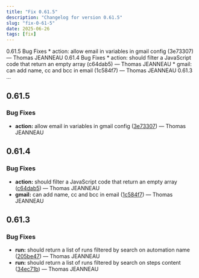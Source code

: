 ```yaml
---
title: "Fix 0.61.5"
description: "Changelog for version 0.61.5"
slug: "fix-0-61-5"
date: 2025-06-26
tags: [fix]
---
```


<p class="before-truncate"> 0.61.5   Bug Fixes  * action: allow email in variables in gmail config (3e73307) — Thomas JEANNEAU   0.61.4   Bug Fixes  * action: should filter a JavaScript code that return an empty array (c64dab5) — Thomas JEANNEAU * gmail: can add name, cc and bcc in email (1c584f7) — Thomas JEANNEAU   0.61.3  ...</p>

<!-- truncate -->

## 0.61.5

### Bug Fixes

* **action:** allow email in variables in gmail config ([3e73307](https://github.com/latechforce/engine/commit/3e7330737f7d13c35a7e3cc76a8dd0408f269187)) — Thomas JEANNEAU

## 0.61.4

### Bug Fixes

* **action:** should filter a JavaScript code that return an empty array ([c64dab5](https://github.com/latechforce/engine/commit/c64dab58bf4c35cbec7e26e163bebbb2172cff7f)) — Thomas JEANNEAU
* **gmail:** can add name, cc and bcc in email ([1c584f7](https://github.com/latechforce/engine/commit/1c584f73e77ec4eaf988f8d3c0f0ef28fe5b7ae0)) — Thomas JEANNEAU

## 0.61.3

### Bug Fixes

* **run:** should return a list of runs filtered by search on automation name ([205be47](https://github.com/latechforce/engine/commit/205be477def15eb94e94ef575f2d23583e941684)) — Thomas JEANNEAU
* **run:** should return a list of runs filtered by search on steps content ([34ec71b](https://github.com/latechforce/engine/commit/34ec71b6ecfc27a960c00cf52f279e792de770ab)) — Thomas JEANNEAU
